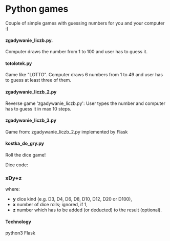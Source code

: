 
# Python games
Couple of simple games with guessing numbers for you and your computer :)


#### zgadywanie_liczb.py.

Computer draws the number from 1 to 100 and user has to guess it.


#### totolotek.py

Game like "LOTTO". Computer draws 6 numbers from 1 to 49 and user has to guess at least three of them. 


#### zgadywanie_liczb_2.py 

Reverse game 'zgadywanie_liczb.py': User types the number and computer has to guess it in max 10 steps.


#### zgadywanie_liczb_3.py

Game from: zgadywanie_liczb_2.py implemented by Flask


#### kostka_do_gry.py

Roll the dice game!

Dice code:

### xDy+z

where:
* __y__ dice kind (e.g. D3, D4, D6, D8, D10, D12, D20 or D100),
* __x__ number of dice rolls; ignored, if 1,
* __z__ number which has to be added (or deducted) to the result (optional).


#### Technology
python3
Flask
